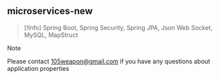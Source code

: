
## microservices-new

>[!Info]
> Spring Boot, Spring Security, Spring JPA, Json Web Socket, MySQL, MapStruct

>[!Note]
>Please contact 105weapon@gmail.com if you have any questions about application properties
